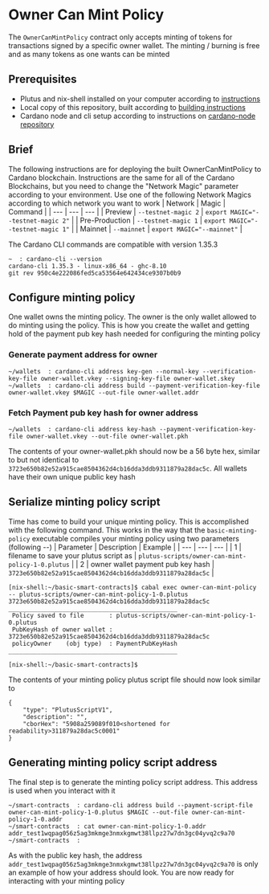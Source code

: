 # Owner Can Mint Policy
The `OwnerCanMintPolicy` contract only accepts minting of tokens for transactions signed by a specific owner wallet. The minting / burning is free and as many tokens as one wants can be minted

## Prerequisites
- Plutus and nix-shell installed on your computer according to [instructions](installing-plutus.md)
- Local copy of this repository, built according to [building instructions](building-the-basic-smart-contracts-repo.md)
- Cardano node and cli setup according to instructions on [cardano-node repository](https://github.com/input-output-hk/cardano-node)

## Brief
The following instructions are for deploying the built OwnerCanMintPolicy to Cardano blockchain.
Instructions are the same for all of the Cardano Blockchains, but you need to change the
"Network Magic" parameter according to your environment.
Use one of the following Network Magics according to which network you want to work
| Network | Magic | Command |
| --- | --- | --- |
| Preview | `--testnet-magic 2` | `export MAGIC="--testnet-magic 2"` |
| Pre-Production | `--testnet-magic 1` | `export MAGIC="--testnet-magic 1"` |
| Mainnet | `--mainnet` | `export MAGIC="--mainnet"` |

The Cardano CLI commands are compatible with version 1.35.3
```
~  : cardano-cli --version
cardano-cli 1.35.3 - linux-x86_64 - ghc-8.10
git rev 950c4e222086fed5ca53564e642434ce9307b0b9
```

## Configure minting policy
One wallet owns the minting policy. The owner is the only wallet allowed to do minting using the policy. This is how you create the wallet and getting hold of the payment pub key hash needed for configuring the minting policy

### Generate payment address for owner
```
~/wallets  : cardano-cli address key-gen --normal-key --verification-key-file owner-wallet.vkey --signing-key-file owner-wallet.skey
~/wallets  : cardano-cli address build --payment-verification-key-file owner-wallet.vkey $MAGIC --out-file owner-wallet.addr
```

### Fetch Payment pub key hash for owner address
```
~/wallets  : cardano-cli address key-hash --payment-verification-key-file owner-wallet.vkey --out-file owner-wallet.pkh
```

The contents of your owner-wallet.pkh should now be a 56 byte hex, similar to but not identical to `3723e650b82e52a915cae8504362d4cb16dda3ddb9311879a28dac5c`. 
All wallets have their own unique public key hash

## Serialize minting policy script
Time has come to build your unique minting policy. This is accomplished with the following command.
This works in the way that the `basic-minting-policy` executable compiles your minting policy using two parameters (following --)
| Parameter | Description | Example |
| --- | --- | --- |
| 1 | filename to save your plutus script as | `plutus-scripts/owner-can-mint-policy-1-0.plutus` |
| 2 | owner wallet payment pub key hash | `3723e650b82e52a915cae8504362d4cb16dda3ddb9311879a28dac5c` | 

```
[nix-shell:~/basic-smart-contracts]$ cabal exec owner-can-mint-policy -- plutus-scripts/owner-can-mint-policy-1-0.plutus 3723e650b82e52a915cae8504362d4cb16dda3ddb9311879a28dac5c
_______________________________________________
 Policy saved to file       : plutus-scripts/owner-can-mint-policy-1-0.plutus
 PubKeyHash of owner wallet : 3723e650b82e52a915cae8504362d4cb16dda3ddb9311879a28dac5c
 policyOwner    (obj type)  : PaymentPubKeyHash
_______________________________________________

[nix-shell:~/basic-smart-contracts]$ 
```
The contents of your minting policy plutus script file should now look similar to
```
{
    "type": "PlutusScriptV1",
    "description": "",
    "cborHex": "5908a259089f010<shortened for readability>311879a28dac5c0001"
}
```

## Generating minting policy script address
The final step is to generate the minting policy script address. This address is used when you interact with it

```
~/smart-contracts  : cardano-cli address build --payment-script-file owner-can-mint-policy-1-0.plutus $MAGIC --out-file owner-can-mint-policy-1-0.addr
~/smart-contracts  : cat owner-can-mint-policy-1-0.addr 
addr_test1wqpag056z5ag3mkmge3nmxkgmwt38llpz27w7dn3gc04yvq2c9a70
~/smart-contracts  : 
```
As with the public key hash, the address `addr_test1wqpag056z5ag3mkmge3nmxkgmwt38llpz27w7dn3gc04yvq2c9a70` is only an example of how your address should look.
You are now ready for interacting with your minting policy
